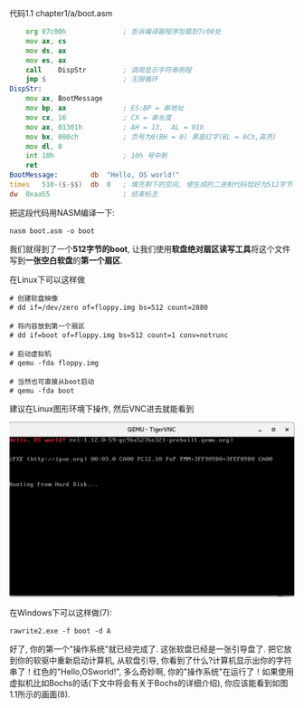 
代码1.1 chapter1/a/boot.asm

```asm
	org	07c00h			    ; 告诉编译器程序加载到7c00处
	mov	ax, cs
	mov	ds, ax
	mov	es, ax
	call	DispStr			; 调用显示字符串例程
	jmp	$			        ; 无限循环
DispStr:
	mov	ax, BootMessage
	mov	bp, ax			    ; ES:BP = 串地址
	mov	cx, 16			    ; CX = 串长度
	mov	ax, 01301h		    ; AH = 13,  AL = 01h
	mov	bx, 000ch		    ; 页号为0(BH = 0) 黑底红字(BL = 0Ch,高亮)
	mov	dl, 0
	int	10h			        ; 10h 号中断
	ret
BootMessage:		db	"Hello, OS world!"
times 	510-($-$$)	db	0	; 填充剩下的空间, 使生成的二进制代码恰好为512字节
dw 	0xaa55				    ; 结束标志
```

把这段代码用NASM编译一下: 

```
nasm boot.asm -o boot
```

我们就得到了一个**512字节的boot**, 让我们使用**软盘绝对扇区读写工具**将这个文件写到**一张空白软盘**的**第一个扇区**. 

在Linux下可以这样做

```
# 创建软盘映像
# dd if=/dev/zero of=floppy.img bs=512 count=2880

# 将内容放到第一个扇区
# dd if=boot of=floppy.img bs=512 count=1 conv=notrunc

# 启动虚拟机
# qemu -fda floppy.img

# 当然也可直接从boot启动
# qemu -fda boot
```

建议在Linux图形环境下操作, 然后VNC进去就能看到

![2020-02-09-00-23-10.png](./images/2020-02-09-00-23-10.png)

在Windows下可以这样做(7): 

```
rawrite2.exe -f boot -d A
```

好了, 你的第一个"操作系统"就已经完成了. 这张软盘已经是一张引导盘了. 把它放到你的软驱中重新启动计算机, 从软盘引导, 你看到了什么?计算机显示出你的字符串了！红色的"Hello,OSworld!", 多么奇妙啊, 你的"操作系统"在运行了！如果使用虚拟机比如Bochs的话(下文中将会有关于Bochs的详细介绍), 你应该能看到如图1.1所示的画面(8). 
